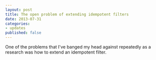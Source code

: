 ```yaml
---
layout: post
title: The open problem of extending idempotent filters
date: 2013-07-31
categories:
- updates
published: false
---
```


One of the problems that I've banged my head against repeatedly as a research was how to extend an idempotent filter.
